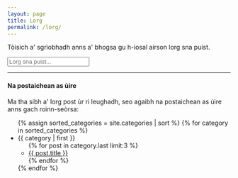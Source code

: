 ```yaml
---
layout: page
title: Lorg
permalink: /lorg/
---
```


Tòisich a' sgrìobhadh anns a' bhogsa gu h-ìosal airson lorg sna puist.

<!-- Html Elements for Search -->
<div class="form-group" id="search-container">
<input class="form-control" type="text" id="search-input" placeholder="Lorg sna puist..."><br />
<ul id="results-container"></ul>
</div>

<!-- Script pointing to search-script.js -->
<script src="{{ site.baseurl }}/search-script.js" type="text/javascript"></script>

<!-- Configuration -->
<script>
SimpleJekyllSearch({
  searchInput: document.getElementById('search-input'),
  resultsContainer: document.getElementById('results-container'),
  json: '{{ site.baseurl }}/search.json'
})
</script>

<hr>

<h4>Na postaichean as ùire</h4>

<p>Ma tha sibh a' lorg post ùr ri leughadh, seo agaibh na postaichean as ùire anns gach roinn-seòrsa:</p>

<ul>
{% assign sorted_categories = site.categories | sort %}
  {% for category in sorted_categories %}
    <li><a name="{{ category | first }}">{{ category | first }}</a>
      <ul>
      {% for post in category.last limit:3 %}
        <li><a href="{{ site.baseurl }}/{{ post.url }}">{{ post.title }}</a></li>
      {% endfor %}
      </ul>
    </li>
  {% endfor %}
</ul>
